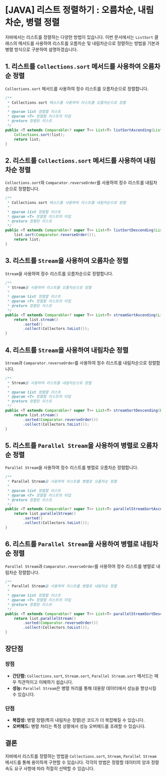 # [JAVA] 리스트 정렬하기 : 오름차순, 내림차순, 병렬 정렬

자바에서는 리스트를 정렬하는 다양한 방법이 있습니다. 이번 문서에서는 `ListSort` 클래스의 메서드를 사용하여 리스트를 오름차순 및 내림차순으로 정렬하는 방법을 기본과 병렬 방식으로 구분하여 설명하겠습니다.

## 1. 리스트를 `Collections.sort` 메서드를 사용하여 오름차순 정렬

`Collections.sort` 메서드를 사용하여 정수 리스트를 오름차순으로 정렬합니다.

```java
/**
 * Collections.sort 메소드를 사용하여 리스트를 오름차순으로 정렬
 *
 * @param list 정렬할 리스트
 * @param <T> 정렬할 리스트의 타입
 * @return 정렬된 리스트
 */
public <T extends Comparable<? super T>> List<T> listSortAscending(List<T> list) {
    Collections.sort(list);
    return list;
}
```

## 2. 리스트를 `Collections.sort` 메서드를 사용하여 내림차순 정렬

`Collections.sort`와 `Comparator.reverseOrder`를 사용하여 정수 리스트를 내림차순으로 정렬합니다.

```java
/**
 * Collections.sort 메소드를 사용하여 리스트를 내림차순으로 정렬
 *
 * @param list 정렬할 리스트
 * @param <T> 정렬할 리스트의 타입
 * @return 정렬된 리스트
 */
public <T extends Comparable<? super T>> List<T> listSortDescending(List<T> list) {
    list.sort(Comparator.reverseOrder());
    return list;
}
```

## 3. 리스트를 `Stream`을 사용하여 오름차순 정렬

`Stream`을 사용하여 정수 리스트를 오름차순으로 정렬합니다.

```java
/**
 * Stream을 사용하여 리스트를 오름차순으로 정렬
 *
 * @param list 정렬할 리스트
 * @param <T> 정렬할 리스트의 타입
 * @return 정렬된 리스트
 */
public <T extends Comparable<? super T>> List<T> streamSortAscending(List<T> list) {
    return list.stream()
        .sorted()
        .collect(Collectors.toList());
}
```

## 4. 리스트를 `Stream`을 사용하여 내림차순 정렬

`Stream`과 `Comparator.reverseOrder`를 사용하여 정수 리스트를 내림차순으로 정렬합니다.

```java
/**
 * Stream을 사용하여 리스트를 내림차순으로 정렬
 *
 * @param list 정렬할 리스트
 * @param <T> 정렬할 리스트의 타입
 * @return 정렬된 리스트
 */
public <T extends Comparable<? super T>> List<T> streamSortDescending(List<T> list) {
    return list.stream()
        .sorted(Comparator.reverseOrder())
        .collect(Collectors.toList());
}
```

## 5. 리스트를 `Parallel Stream`을 사용하여 병렬로 오름차순 정렬

`Parallel Stream`을 사용하여 정수 리스트를 병렬로 오름차순 정렬합니다.

```java
/**
 * Parallel Stream을 사용하여 리스트를 병렬로 오름차순 정렬
 *
 * @param list 정렬할 리스트
 * @param <T> 정렬할 리스트의 타입
 * @return 정렬된 리스트
 */
public <T extends Comparable<? super T>> List<T> parallelStreamSortAscending(List<T> list) {
    return list.parallelStream()
        .sorted()
        .collect(Collectors.toList());
}
```

## 6. 리스트를 `Parallel Stream`을 사용하여 병렬로 내림차순 정렬

`Parallel Stream`과 `Comparator.reverseOrder`를 사용하여 정수 리스트를 병렬로 내림차순 정렬합니다.

```java
/**
 * Parallel Stream을 사용하여 리스트를 병렬로 내림차순 정렬
 *
 * @param list 정렬할 리스트
 * @param <T> 정렬할 리스트의 타입
 * @return 정렬된 리스트
 */
public <T extends Comparable<? super T>> List<T> parallelStreamSortDescending(List<T> list) {
    return list.parallelStream()
        .sorted(Comparator.reverseOrder())
        .collect(Collectors.toList());
}
```

## 장단점
### 장점
- **간단함:** `Collections.sort`, `Stream.sort`, `Parallel Stream.sort` 메서드는 매우 직관적이고 이해하기 쉽습니다.
- **성능:** `Parallel Stream`은 병렬 처리를 통해 대용량 데이터에서 성능을 향상시킬 수 있습니다.

### 단점
- **복잡성:** 병렬 정렬(특히 내림차순 정렬)은 코드가 더 복잡해질 수 있습니다.
- **오버헤드:** 병렬 처리는 특정 상황에서 성능 오버헤드를 초래할 수 있습니다.

## 결론
자바에서 리스트를 정렬하는 방법을 `Collections.sort`, `Stream`, `Parallel Stream` 메서드를 통해 용이하게 구현할 수 있습니다. 각각의 방법은 정렬할 데이터의 양과 정렬 속도 요구 사항에 따라 적절히 선택할 수 있습니다.
